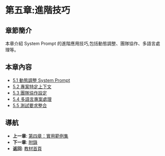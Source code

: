 # 第五章:進階技巧

## 章節簡介

本章介紹 System Prompt 的進階應用技巧,包括動態調整、團隊協作、多語言處理等。

## 本章內容

- [5.1 動態調整 System Prompt](./5.1-dynamic-adjustment.md)
- [5.2 專案特定上下文](./5.2-project-context.md)
- [5.3 團隊協作設定](./5.3-team-collaboration.md)
- [5.4 多語言專案處理](./5.4-multilingual-projects.md)
- [5.5 測試要求整合](./5.5-testing-integration.md)

## 導航

- **上一章**: [第四章：實用範例集](../chapter4/README.md)
- **下一章**: [附錄](../appendix/README.md)
- **返回**: [教材首頁](../../README.md)
